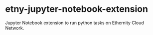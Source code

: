 # etny-jupyter-notebook-extension
Jupyter Notebook extension to run python tasks on Ethernity Cloud Network.
